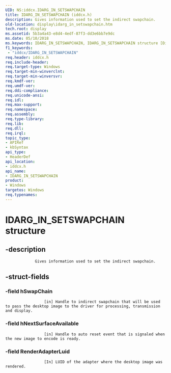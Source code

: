 ```yaml
---
UID: NS:iddcx.IDARG_IN_SETSWAPCHAIN
title: IDARG_IN_SETSWAPCHAIN (iddcx.h)
description: Gives information used to set the indirect swapchain.
old-location: display\idarg_in_setswapchain.htm
tech.root: display
ms.assetid: 5b3a4a43-e8d4-4edf-87f3-dd3e6bb7e9dc
ms.date: 05/10/2018
ms.keywords: IDARG_IN_SETSWAPCHAIN, IDARG_IN_SETSWAPCHAIN structure [Display Devices], display.idarg_in_setswapchain, iddcx/IDARG_IN_SETSWAPCHAIN
f1_keywords:
 - "iddcx/IDARG_IN_SETSWAPCHAIN"
req.header: iddcx.h
req.include-header: 
req.target-type: Windows
req.target-min-winverclnt: 
req.target-min-winversvr: 
req.kmdf-ver: 
req.umdf-ver: 
req.ddi-compliance: 
req.unicode-ansi: 
req.idl: 
req.max-support: 
req.namespace: 
req.assembly: 
req.type-library: 
req.lib: 
req.dll: 
req.irql: 
topic_type:
- APIRef
- kbSyntax
api_type:
- HeaderDef
api_location:
- iddcx.h
api_name:
- IDARG_IN_SETSWAPCHAIN
product:
- Windows
targetos: Windows
req.typenames: 
---
```


# IDARG_IN_SETSWAPCHAIN structure


## -description



                 Gives information used to set the indirect swapchain.
             


## -struct-fields




### -field hSwapChain


                     [in] Handle to indirect swapchain that will be used to pass the desktop image to the driver for processing, transmission and display.


### -field hNextSurfaceAvailable


                     [in] Handle to auto reset event that is signaled when the new image to encode is ready.


### -field RenderAdapterLuid


                     [In] LUID of the adapter where the desktop image was rendered.

